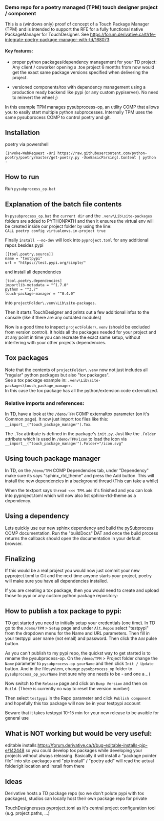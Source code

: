 ### Demo repo for a poetry managed (TPM) touch designer project / component 
This is a (windows only) proof of concept of a Touch Package Manager (TPM) and is intended to support the RFE for a fully functional native PackageManager for TouchDesigner. See https://forum.derivative.ca/t/rfe-integrate-poetry-package-manager-with-td/168073

#### Key features:
* proper python packages/dependency management for your TD project: Any client / coworker opening a .toe project 6 months from now would get the exact same package versions specified when delivering the project.

* versioned components/tox with dependency management using a production ready backend like pypi (or any custom pypiserver). No need to reinvert the wheel ;)

In this example TPM manages pysubprocess-op, an utility COMP that allows you to easily start multiple python subprocesses. Internally TPM uses the same pysubprocess COMP to control poetry and git.

## Installation
poetry via powershell 
    
    (Invoke-WebRequest -Uri https://raw.githubusercontent.com/python-poetry/poetry/master/get-poetry.py -UseBasicParsing).Content | python -

## How to run
Run `pysubprocess_op.bat`

## Explanation of the batch file contents
In `pysubprocess_op.bat` the `current dir` and the `.venv\Lib\site-packages` folders are added to PYTHONPATH and then it ensures the virtual env will be created inside our project folder by using the line:<br> `CALL poetry config virtualenvs.in-project true` 

Finally `install --no-dev` will look into `pyproject.toml` for any additional repos besides pypi

    [[tool.poetry.source]]
    name = "testpypi"
    url = "https://test.pypi.org/simple/"

and install all dependencies

    [tool.poetry.dependencies]
    importlib-metadata = "^1.7.0"
    python = "^3.7"
    touch-package-manager = "^0.4.0"

into  `projectFolder\.venv\Lib\site-packages`. 

Then it starts TouchDesigner and prints out a few additional infos to the console (like if there are any outdated modules)

Now is a good time to inspect `projectFolder\.venv` (should be excluded from version control). It holds all the packages needed for your project and at any point in time you can recreate the exact same setup, without interfering with your other projects dependencies.

## Tox packages

Note that the contents of `projectFolder\.venv` now not just includes all "regular" python packages but also "tox packages". <br>See a tox package example in: `.venv\Lib\site-packages\touch_package_manager`. <br>In this case the tox package has all the python/extension code externalized. 

### Relative imports and references:
In TD, have a look at the `/demo/TPM` COMP externaltox parameter (on it's Common page). It now just import tox files like this: `__import__("touch_package_manager").Tox`. 

The `.Tox` attribute is defined in the package's `init.py`. Just like the `.Folder` attribute which is used in `/demo/TPM/icon` to load the icon  via `__import__("touch_package_manager").Folder+"/icon.svg"`


## Using touch package manager 
In TD, on the `/demo/TPM` COMP Dependencies tab, under "Dependency" make sure its says "sphinx_rtd_theme" and press the  Add button. This will install the new dependencies in a background thread (This can take a while)

When the textport says `thread <<< TPM.add` it's finished and you can look into pyproject.toml which will now also list sphinx-rtd-theme as a dependency. 
  

## Using a dependency 
Lets quickly use our new sphinx dependency and build the pySubprocess COMP documentation. Run the "buildDocs" DAT and once the build process returns the callback should open the documentation in your default browser.


## Finalizing

If this would be a real project you would now just commit your new pyproject.toml to Git and the next time anyone starts your project, poetry will make sure you have all dependencies installed. 

If you are creating a tox package, then you would need to create and upload those to pypi or any custom python package repository:

## How to publish a tox package to pypi:

TO get started you need to initially setup your credentials (one time). In TD go to the `/demo/TPM` >  `Setup` page and under `Alt.Repos` select "testpypi" from the dropdown menu for the Name and URL parameters. Then fill in your testpypi user name (not email) and password. Then click the `Add` pulse button. 

As you can't publish to my pypi repo, the quickst way to get started is to rename the pysubprocess-op. On the `/demo/TPM` > Project folder change the `Name` parameter to `pysubprocess-op-yourName` and then click `Init / Update` button. And in the filesystem, change `pysubprocess_op` folder to `pysubprocess_op_yourName` (not sure why one needs to be - and one a _ )

Now switch to the `Release` page and click on `Bump Version` and then on `Build`. (There is currently no way to reset the version number)

Then select `testpypi` in the Repo parameter and click `Publish component` and hopefully this tox package  will now be in your testpypi account 

Beware that it takes testpypi 10-15 min for your new release to be avaible for general use


## What is NOT working but would be very useful:
editable installs:https://forum.derivative.ca/t/bug-editable-installs-pip-e/142448
so you could develop tox packages while developing your projects without always releasing. Basically it will install a "package pointer file" into site-packages and "pip install" / "poetry add" will read the actual folder/git location and install from there 

## Ideas

Derivative hosts a TD package repo (so we don't polute pypi with tox packages), studios can locally host their own package repo for private 

TouchDesigneruses pyproject.toml as it's central project configuration tool (e.g. project.paths, ...)
